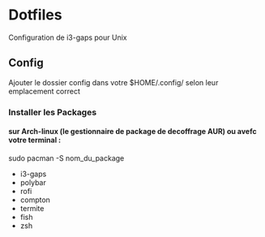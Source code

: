 # Dotfiles
Configuration de i3-gaps pour Unix

## Config
Ajouter le dossier config dans votre $HOME/.config/ selon leur emplacement correct

### Installer les Packages
#### sur Arch-linux (le gestionnaire de package de decoffrage AUR) ou avefc votre terminal :
sudo pacman -S nom_du_package
  * i3-gaps
  * polybar
  * rofi
  * compton
  * termite
  * fish
  * zsh
